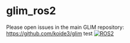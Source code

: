 # glim_ros2

Please open issues in the main GLIM repository: https://github.com/koide3/glim
test
[![ROS2](https://github.com/koide3/glim_ros2/actions/workflows/build.yml/badge.svg)](https://github.com/koide3/glim_ros2/actions/workflows/build.yml)

